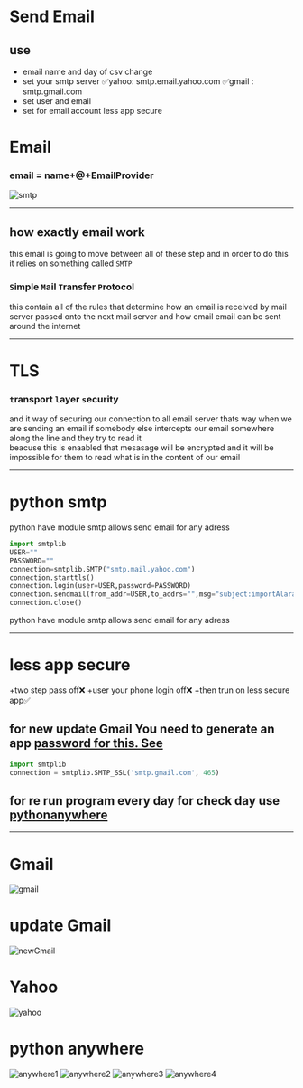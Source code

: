 # Send Email

## use
+  email name and day  of csv   change 
+  set your smtp server  ✅yahoo: smtp.email.yahoo.com   ✅gmail : smtp.gmail.com
+  set user and email 
+  set for email account  less app secure 


# Email
 ### email = name+@+EmailProvider
![smtp](https://raw.githubusercontent.com/wer340/python-angelayu/main/day-32/image/emailwork2.png)

---
## how exactly email work 
this email is going to  move between all of these step and in order to do this it relies on something  called `SMTP`
### `S`imple `M`ail `T`ransfer `P`rotocol
this contain all of the rules that determine how an email is received by mail server passed onto the next
 mail server and how email email can be sent around the internet


---
# TLS
### `t`ransport `l`ayer `s`ecurity 
and it way of securing our connection to all email server
thats way when we are sending an email if somebody else intercepts our email somewhere along the line and they try to read it  
beacuse  this is enaabled that mesasage will be encrypted and it will be impossible for them to read what
is in the content of our email   

---

# python smtp 
python have module smtp  allows send email for any adress

```python 
import smtplib
USER=""
PASSWORD=""
connection=smtplib.SMTP("smtp.mail.yahoo.com")
connection.starttls()
connection.login(user=USER,password=PASSWORD)
connection.sendmail(from_addr=USER,to_addrs="",msg="subject:importAlaram\n\nhello")
connection.close()
```
python have module smtp  allows send email for any adress


----

# less app secure   
+two step pass off❌
+user your phone login off❌
+then  trun on less secure app✅
## for new update Gmail   You need to generate an app [password for this. See](https://support.google.com/accounts/answer/185833?hl=en)
```python
import smtplib 
connection = smtplib.SMTP_SSL('smtp.gmail.com', 465)
```
##  for re run program  every day for check day  use  [pythonanywhere](www.pythonanywhere.com)


----
# Gmail
![gmail](https://raw.githubusercontent.com/wer340/python-angelayu/main/day-32/image/aadjust_google_account.png)

# update Gmail
![newGmail](https://raw.githubusercontent.com/wer340/python-angelayu/main/day-32/image/lessSecureApp.png)
# Yahoo
![yahoo](https://raw.githubusercontent.com/wer340/python-angelayu/main/day-32/image/yahomaillessSecure.png)


# python anywhere

![anywhere1](https://raw.githubusercontent.com/wer340/python-angelayu/main/day-32/image/anywhere1.png)
![anywhere2](https://raw.githubusercontent.com/wer340/python-angelayu/main/day-32/image/anywhere2.png)
![anywhere3](https://raw.githubusercontent.com/wer340/python-angelayu/main/day-32/image/anywhere3.png)
![anywhere4](https://raw.githubusercontent.com/wer340/python-angelayu/main/day-32/image/anywhere4.png)

